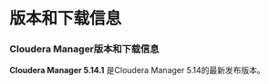 版本和下载信息
=================================================================================
### Cloudera Manager版本和下载信息
**Cloudera Manager 5.14.1** 是Cloudera Manager 5.14的最新发布版本。
